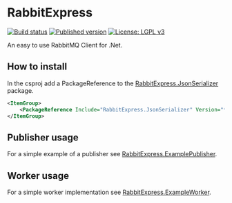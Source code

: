 # RabbitExpress

[![Build status](https://ci.appveyor.com/api/projects/status/85tk2tr8y5cqg4l8/branch/master?svg=true)](https://checked.link/0000004b)
[![Published version](https://img.shields.io/nuget/v/RabbitExpress.svg)](https://checked.link/00000049)
[![License: LGPL v3](https://img.shields.io/badge/License-LGPL%20v3-blue.svg)](https://checked.link/0000004c)

An easy to use RabbitMQ Client for .Net.

## How to install

In the csproj add a PackageReference to the [RabbitExpress.JsonSerializer](RabbitExpress.JsonSerializer/README.md) package.

```xml
<ItemGroup>
    <PackageReference Include="RabbitExpress.JsonSerializer" Version="*" />
</ItemGroup>
```


## Publisher usage

For a simple example of a publisher see [RabbitExpress.ExamplePublisher](RabbitExpress.ExamplePublisher/README.md).

## Worker usage

For a simple worker implementation see [RabbitExpress.ExampleWorker](RabbitExpress.ExampleWorker/README.md).

